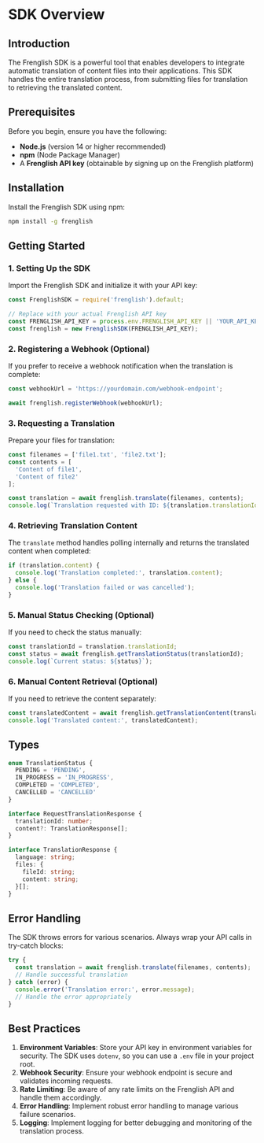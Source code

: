 # SDK Overview

## Introduction

The Frenglish SDK is a powerful tool that enables developers to integrate automatic translation of content files into their applications. This SDK handles the entire translation process, from submitting files for translation to retrieving the translated content.

## Prerequisites

Before you begin, ensure you have the following:

- **Node.js** (version 14 or higher recommended)
- **npm** (Node Package Manager)
- A **Frenglish API key** (obtainable by signing up on the Frenglish platform)

## Installation

Install the Frenglish SDK using npm:

```bash
npm install -g frenglish
```

## Getting Started

### 1. Setting Up the SDK

Import the Frenglish SDK and initialize it with your API key:

```javascript
const FrenglishSDK = require('frenglish').default;

// Replace with your actual Frenglish API key
const FRENGLISH_API_KEY = process.env.FRENGLISH_API_KEY || 'YOUR_API_KEY_HERE';
const frenglish = new FrenglishSDK(FRENGLISH_API_KEY);
```

### 2. Registering a Webhook (Optional)

If you prefer to receive a webhook notification when the translation is complete:

```javascript
const webhookUrl = 'https://yourdomain.com/webhook-endpoint';

await frenglish.registerWebhook(webhookUrl);
```

### 3. Requesting a Translation

Prepare your files for translation:

```javascript
const filenames = ['file1.txt', 'file2.txt'];
const contents = [
  'Content of file1',
  'Content of file2'
];

const translation = await frenglish.translate(filenames, contents);
console.log(`Translation requested with ID: ${translation.translationId}`);
```

### 4. Retrieving Translation Content

The `translate` method handles polling internally and returns the translated content when completed:

```javascript
if (translation.content) {
  console.log('Translation completed:', translation.content);
} else {
  console.log('Translation failed or was cancelled');
}
```

### 5. Manual Status Checking (Optional)

If you need to check the status manually:

```javascript
const translationId = translation.translationId;
const status = await frenglish.getTranslationStatus(translationId);
console.log(`Current status: ${status}`);
```

### 6. Manual Content Retrieval (Optional)

If you need to retrieve the content separately:

```javascript
const translatedContent = await frenglish.getTranslationContent(translationId);
console.log('Translated content:', translatedContent);
```

## Types

```typescript
enum TranslationStatus {
  PENDING = 'PENDING',
  IN_PROGRESS = 'IN_PROGRESS',
  COMPLETED = 'COMPLETED',
  CANCELLED = 'CANCELLED'
}

interface RequestTranslationResponse {
  translationId: number;
  content?: TranslationResponse[];
}

interface TranslationResponse {
  language: string;
  files: {
    fileId: string;
    content: string;
  }[];
}
```

## Error Handling

The SDK throws errors for various scenarios. Always wrap your API calls in try-catch blocks:

```javascript
try {
  const translation = await frenglish.translate(filenames, contents);
  // Handle successful translation
} catch (error) {
  console.error('Translation error:', error.message);
  // Handle the error appropriately
}
```

## Best Practices

1. **Environment Variables**: Store your API key in environment variables for security. The SDK uses `dotenv`, so you can use a `.env` file in your project root.
2. **Webhook Security**: Ensure your webhook endpoint is secure and validates incoming requests.
3. **Rate Limiting**: Be aware of any rate limits on the Frenglish API and handle them accordingly.
4. **Error Handling**: Implement robust error handling to manage various failure scenarios.
5. **Logging**: Implement logging for better debugging and monitoring of the translation process.
